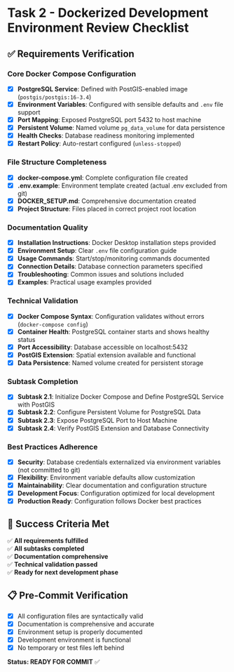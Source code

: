 # Task 2 - Dockerized Development Environment Review Checklist

## ✅ Requirements Verification

### Core Docker Compose Configuration
- [x] **PostgreSQL Service**: Defined with PostGIS-enabled image (`postgis/postgis:16-3.4`)
- [x] **Environment Variables**: Configured with sensible defaults and `.env` file support
- [x] **Port Mapping**: Exposed PostgreSQL port 5432 to host machine
- [x] **Persistent Volume**: Named volume `pg_data_volume` for data persistence
- [x] **Health Checks**: Database readiness monitoring implemented
- [x] **Restart Policy**: Auto-restart configured (`unless-stopped`)

### File Structure Completeness
- [x] **docker-compose.yml**: Complete configuration file created
- [x] **.env.example**: Environment template created (actual .env excluded from git)  
- [x] **DOCKER_SETUP.md**: Comprehensive documentation created
- [x] **Project Structure**: Files placed in correct project root location

### Documentation Quality
- [x] **Installation Instructions**: Docker Desktop installation steps provided
- [x] **Environment Setup**: Clear `.env` file configuration guide
- [x] **Usage Commands**: Start/stop/monitoring commands documented
- [x] **Connection Details**: Database connection parameters specified
- [x] **Troubleshooting**: Common issues and solutions included
- [x] **Examples**: Practical usage examples provided

### Technical Validation
- [x] **Docker Compose Syntax**: Configuration validates without errors (`docker-compose config`)
- [x] **Container Health**: PostgreSQL container starts and shows healthy status
- [x] **Port Accessibility**: Database accessible on localhost:5432
- [x] **PostGIS Extension**: Spatial extension available and functional
- [x] **Data Persistence**: Named volume created for persistent storage

### Subtask Completion
- [x] **Subtask 2.1**: Initialize Docker Compose and Define PostgreSQL Service with PostGIS
- [x] **Subtask 2.2**: Configure Persistent Volume for PostgreSQL Data  
- [x] **Subtask 2.3**: Expose PostgreSQL Port to Host Machine
- [x] **Subtask 2.4**: Verify PostGIS Extension and Database Connectivity

### Best Practices Adherence
- [x] **Security**: Database credentials externalized via environment variables (not committed to git)
- [x] **Flexibility**: Environment variable defaults allow customization
- [x] **Maintainability**: Clear documentation and configuration structure
- [x] **Development Focus**: Configuration optimized for local development
- [x] **Production Ready**: Configuration follows Docker best practices

## 🎯 Success Criteria Met

✅ **All requirements fulfilled**  
✅ **All subtasks completed**  
✅ **Documentation comprehensive**  
✅ **Technical validation passed**  
✅ **Ready for next development phase**

## 📋 Pre-Commit Verification

- [x] All configuration files are syntactically valid
- [x] Documentation is comprehensive and accurate
- [x] Environment setup is properly documented
- [x] Development environment is functional
- [x] No temporary or test files left behind

**Status: READY FOR COMMIT** ✅ 